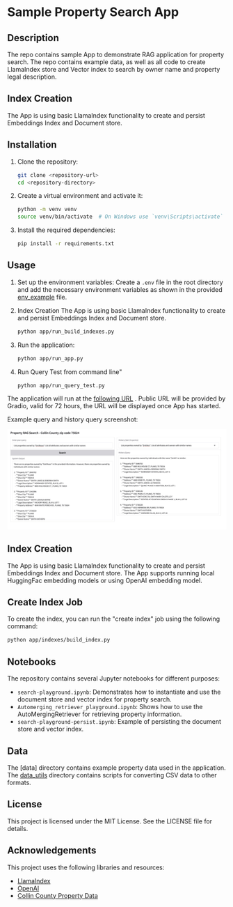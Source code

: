 # Sample Property Search App

## Description
The repo contains sample App to demonstrate RAG application for property search.
The repo contains example data, as well as all code to create LlamaIndex store and Vector index to search by owner name and property legal description.

## Index Creation
The App is using basic LlamaIndex functionality to create and persist Embeddings Index and Document store.

## Installation

1. Clone the repository:
    ```sh
    git clone <repository-url>
    cd <repository-directory>
    ```

2. Create a virtual environment and activate it:
    ```sh
    python -m venv venv
    source venv/bin/activate  # On Windows use `venv\Scripts\activate`
    ```

3. Install the required dependencies:
    ```sh
    pip install -r requirements.txt
    ```

## Usage

1. Set up the environment variables:
    Create a `.env` file in the root directory and add the necessary environment variables as shown in the provided [env_example](env_example) file.

2. Index Creation
   The App is using basic LlamaIndex functionality to create and persist Embeddings Index and Document store.
    ```sh
    python app/run_build_indexes.py
    ```


3. Run the application:
    ```sh
    python app/run_app.py
    ```


4. Run Query Test from command line"
    ```sh
    python app/run_query_test.py
    ``` 


The application will run at the [following URL](http://127.0.0.1:7860) . Public URL will be provided by Gradio, valid for 72 hours, the URL will be displayed once App has started.

Example query and history query screenshot:

![App_screen_shot_1](./images/App_screen_shot_1.jpg)

## Index Creation
The App is using basic LlamaIndex functionality to create and persist Embeddings Index and Document store.
The App supports running local HuggingFac embedding models or using OpenAI embedding model. 

## Create Index Job
To create the index, you can run the "create index" job using the following command:
```sh
python app/indexes/build_index.py
```

## Notebooks

The repository contains several Jupyter notebooks for different purposes:

- `search-playground.ipynb`: Demonstrates how to instantiate and use the document store and vector index for property search.
- `Automerging_retriever_playground.ipynb`: Shows how to use the AutoMergingRetriever for retrieving property information.
- `search-playground-persist.ipynb`: Example of persisting the document store and vector index.

## Data

The [data] directory contains example property data used in the application. The [data_utils](http://_vscodecontentref_/7) directory contains scripts for converting CSV data to other formats.

## License

This project is licensed under the MIT License. See the LICENSE file for details.

## Acknowledgements

This project uses the following libraries and resources:
- [LlamaIndex](https://github.com/jerryjliu/llama_index)
- [OpenAI](https://openai.com/)
- [Collin County Property Data](https://taxpublic.collincountytx.gov/search)
